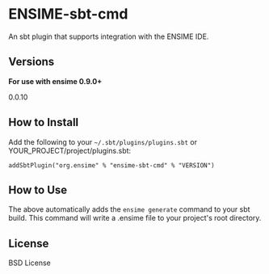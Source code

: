 # ENSIME-sbt-cmd 
An sbt plugin that supports integration with the ENSIME IDE.


## Versions

__For use with ensime 0.9.0+__

0.0.10


## How to Install
Add the following to your `~/.sbt/plugins/plugins.sbt` or YOUR_PROJECT/project/plugins.sbt:

    addSbtPlugin("org.ensime" % "ensime-sbt-cmd" % "VERSION")

## How to Use
The above automatically adds the `ensime generate` command to your sbt build. This command will write a .ensime file to your project's root directory.

## License
BSD License
